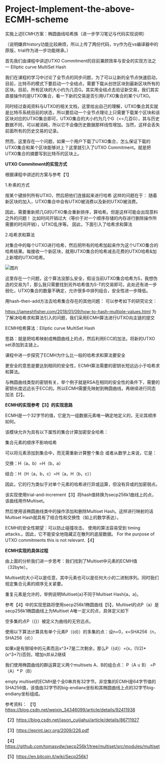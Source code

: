 # Project-Implement-the-above-ECMH-scheme
实施上述ECMH方案：椭圆曲线哈希族（进一步学习笔记与代码实现说明）

（说明嫌弃history功能比较麻烦，所以上传了两份代码，try作为在vs编译器中的原版，trial作为进一步功能继承。）

首先我们由课程中讲述UTXO Commitment的目前兼顾效率与安全的实现方法之一 Elliptic curve MultiSet Hash

我们在课程的学习中讨论了全节点的同步问题，为了可以让新的全节点快速启动，目前，比特币的模式下要启动一个全结点，需要下载从创世区块到最新区块所有的区块。目前，所有区块的大小约为几百G。其实用全结点去验证新交易，我们其实直接操作的是UTXO集合，看一下新的交易是否引用UTXO集合的某个UTXO。

同时经过查阅资料与UTXO的相关文档，这里给出自己的理解，UTXO集合其实就是比特币系统目前的状态，所以要启动一个全节点理论上只需要下载某个区块和该区块对应的UTXO集合即可，UTXO集合的大小约为几个G（<<几百G），其与历史数据不同，可以被消耗，所以它不会像历史数据那样线性增加。当然，这样会丢失前面所有的历史交易的记录。

然而，这里存在一个问题，如果一个用户下载了UTXO集合，怎么保证下载的UTXO集合和某个区块能够对上？这里就引入了UTXO Commitment。就是把UTXO集合的摘要写到比特币的区块上。

**UTXO Commitment的实现方式**

根据课程中讲述的方案与参考【1】

1.朴素的方式

按某个键排列所有UTXO，然后把他们连接起来进行哈希
这样的问题在于：
随着新区块的加入，UTXO集合中会有UTXO被消费以及新的UTXO被消费。

因此，需要重新把几G的UTXO集合重新排序，算哈希。但是这样可能会出现意料之外的问题！
比如时间开销过大（等价于对一个顺序存储的内存进行删除操作所需要的时间开销），UTXO乱序等。
因此，下面引入了哈希求和算法

2.哈希求和算法

对集合中的每个UTXO进行哈希，然后把所有的哈希加起来作为这个UTXO集合的哈希结果。每接收一个新区块，就用UTXO集合的哈希减去花费的UTXO哈希&加上新增的UTXO哈希。

![图片](https://user-images.githubusercontent.com/107350922/179759883-ceff9bc3-d5df-4f9e-8d63-0978794ca490.png)

这里存在一个问题，这个算法没那么安全，假设当前UTXO集合哈希为S，我想伪造的交易为T，那么我只需要找到另外哈希值为S-T的交易即可。此处还有进一步弱化，UTXO集合的数量不确定，允许很多中排列组合，安全性进一步降低。

用hash-then-add方法去哈希集合存在的其他问题：
可以参考如下的研究论文：

https://jameshfisher.com/2018/01/09/how-to-hash-multiple-values.html
为了解决哈希求和算法引入的问题，我们采用ECMH算法进行UTXO向主链的提交

ECMH哈希算法：Elliptic curve MultiSet Hash

思路：就是把哈希映射成椭圆曲线上的点，然后利用ECC的加法，将新的UTXO set添加到主链上。

课程中进一步探究了ECMH为什么比一般的哈希求和算法要安全

更安全的意思是要达到相同的安全性，ECMH算法需要的密钥长短远远小于哈希求和算法。

与椭圆曲线类型的密钥有关，举个例子就是RSA在相同的安全性的条件下，需要的密钥长度远远长于ECC的。所以ECMH需要先映射到椭圆曲线，再继续进行同态加法【2】。

**ECMH的实现参考【3】的实现思路**

ECMH是一个32字节的值，它是为一组数据元素唯一确定地定义的，无论其顺序如何。

该模块允许为具有以下属性的集合计算加密安全哈希：

集合元素的顺序不影响哈希

可以将元素添加到集合中，而无需重新计算整个集合
或者从数学上来说，它是：

交换：H（a，b）=H（b，a）

结合：H（H（a，b，c）=H（a，H（b，c））

因此，它的行为类似于对单个元素的哈希进行异或运算，但没有异或的加密弱点。

该实现使用trial-and-increment【3】将hash值转换为secp256k1曲线上的点，该曲线用作Multiset。

然后使用该椭圆曲线类中的操作添加和删除Multiset Hash。这样进行映射的话Multiset Hash就具有了结合性和交换性（如上的数学表达）。

ECMH的安全性期望：可以防止碰撞攻击。
使用的算法容易受到 timing attacks.。因此，它不能安全地隐藏正在散列的底层数据。
For the purpose of UTXO commitments this is not relevant.【4】

**ECMH实现的具体过程**

由上面的分析我们进一步思考：我们找到了Multiset中元素的ECMH值（32byte）。

Multiset的大小可以是任意，其中元素也可以是任何大小的二进制序列。同时我们规定集合元素的顺序无关紧要。

重复元素是允许的，举例说明Multiset{a}不同于Multiset Hash{a，a}。

参考【4】中的实现思路将使用secp256k1椭圆曲线【5】，Multiset的点P（a）是secp256k1椭圆曲线上为Multiset A唯一定义的点，具体定义如下

空多集的点P（{}）被定义为曲线的无穷远点。

使用以下算法计算具有单个元素P（{d}）的多集的点：设n=0，x=SHA256（n，SHA256（d））

如果x是有限域中的元素而且x^3+7是二次剩余，那么P（{d}）=(x，(1/2)* (x^3+7))否则，增加n并从2继续

我们使用椭圆曲线的群运算定义两个multisets A、B的组合点：
P（A ∪ B） =P（A）* P（B）

empty multiset的ECMH是个全0串共有32字节。非空集的ECMH是64字节值的SHA256值，该值由32字节的big-endianx坐标和其椭圆曲线上点的32字节big-endiany坐标组成。

参考资料：
【1】https://blog.csdn.net/weixin_34346099/article/details/92411938

【2】https://blog.csdn.net/jason_cuijiahui/article/details/86711927

【3】https://eprint.iacr.org/2009/226.pdf

【4】https://github.com/tomasvdw/secp256k1/tree/multiset/src/modules/multiset

【5】https://en.bitcoin.it/wiki/Secp256k1
